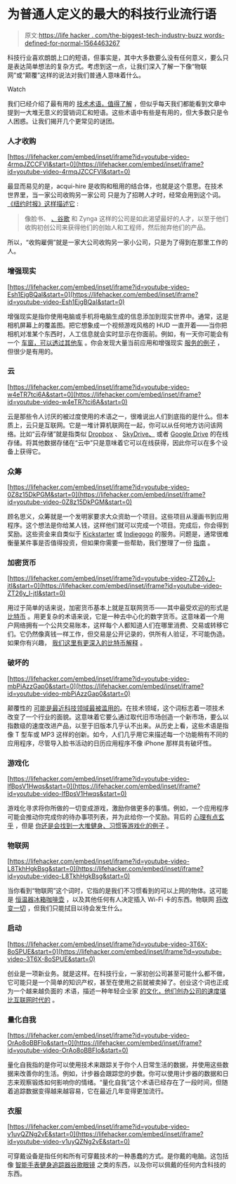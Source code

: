 # 为普通人定义的最大的科技行业流行语

> 原文:[https://life hacker . com/the-biggest-tech-industry-buzz words-defined-for-normal-1564463267](https://lifehacker.com/the-biggest-tech-industry-buzzwords-defined-for-normal-1564463267)

科技行业喜欢朗朗上口的短语，但事实是，其中大多数要么没有任何意义，要么只是表达简单想法的复杂方式。考虑到这一点，让我们深入了解一下像“物联网”或“颠覆”这样的说法对我们普通人意味着什么。

Watch

我们已经介绍了最有用的 [技术术语，值得了解](http://lifehacker.com/the-lifehacker-tech-dictionary-5964240) ，但似乎每天我们都能看到文章中提到一大堆无意义的营销词汇和短语。这些术语中有些是有用的，但大多数只是令人困惑。让我们揭开几个更常见的谜团。

### 人才收购

 [https://lifehacker.com/embed/inset/iframe?id=youtube-video-4rmqJZCCFVI&start=0](https://lifehacker.com/embed/inset/iframe?id=youtube-video-4rmqJZCCFVI&start=0) 

最显而易见的是，acqui-hire 是收购和租用的结合体，也就是这个意思。在技术世界里，当一家公司收购另一家公司 只是为了招聘人才时，经常会用到这个词。 [《纽约时报》这样描述它](http://www.nytimes.com/2011/05/18/technology/18talent.html?_r=0) :

> 像脸书、 [、谷歌](http://topics.nytimes.com/top/news/business/companies/google_inc/index.html?inline=nyt-org) 和 Zynga 这样的公司是如此渴望最好的人才，以至于他们收购初创公司来获得他们的创始人和工程师，然后抛弃他们的产品。

所以，“收购雇佣”就是一家大公司收购另一家小公司，只是为了得到在那里工作的人。

### 增强现实

 [https://lifehacker.com/embed/inset/iframe?id=youtube-video-Esh1EjgBQaI&start=0](https://lifehacker.com/embed/inset/iframe?id=youtube-video-Esh1EjgBQaI&start=0) 

增强现实是指你使用电脑或手机将电脑生成的信息添加到现实世界中。通常，这是相机屏幕上的覆盖图。把它想象成一个视频游戏风格的 HUD 一直开着——当你把相机对准某个东西时，人工信息就会实时显示在你面前。例如，有一天你可能会有一个 [车窗，可以透过其他车](http://www.smithsonianmag.com/innovation/this-clever-augmented-reality-system-lets-drivers-see-through-cars-4537896/?no-ist) 。你会发现大量当前应用和增强现实 [服务的例子](http://lifehacker.com/tag/augmented-reality) ，但很少是有用的。

### 云

 [https://lifehacker.com/embed/inset/iframe?id=youtube-video-w4eTR7tci6A&start=0](https://lifehacker.com/embed/inset/iframe?id=youtube-video-w4eTR7tci6A&start=0) 

云是那些令人讨厌的被过度使用的术语之一，很难说出人们到底指的是什么。但本质上，云只是互联网。它是一堆计算机联网在一起，你可以从任何地方访问该网络。比如“云存储”就是指类似 [Dropbox](https://www.dropbox.com/) 、 [SkyDrive、](https://onedrive.live.com/about/en-us/) 或者 [Google Drive](https://drive.google.com/) 的在线存储。将其他数据存储在“云中”只是意味着它可以在线获得，因此你可以在多个设备上获得它。

### 众筹

 [https://lifehacker.com/embed/inset/iframe?id=youtube-video-0Z8z15DkPGM&start=0](https://lifehacker.com/embed/inset/iframe?id=youtube-video-0Z8z15DkPGM&start=0) 

顾名思义，众筹就是一个发明家要求大众资助一个项目。这些项目从漫画书到应用程序。这个想法是你给某人钱，这样他们就可以完成一个项目。完成后，你会得到奖励。这些资金来自类似于 [Kickstarter](https://www.kickstarter.com/) 或 [Indiegogo](http://landing.indiegogo.com/crowdfund/?r=adw_www_us_0000_adw00004_000000gg_002_2000_indiegogo&gclid=CMPWquC76L0CFdKGfgod7REAhw) 的服务。问题是，通常很难衡量某件事是否值得投资，但如果你需要一些帮助，我们整理了一份 [指南](http://lifehacker.com/how-to-vet-a-kickstarter-project-before-you-back-it-5898965) 。

### 加密货币

 [https://lifehacker.com/embed/inset/iframe?id=youtube-video-ZT26y_l-jtI&start=0](https://lifehacker.com/embed/inset/iframe?id=youtube-video-ZT26y_l-jtI&start=0) 

用过于简单的话来说，加密货币基本上就是互联网货币——其中最受欢迎的形式是 [比特币](https://bitcoin.org/) 。用更复杂的术语来说，它是一种去中心化的数字货币。这意味着一个用户网络拥有一个公共交易账本，这样每个人都知道人们在哪里消费、交易或转移它们。它仍然像真钱一样工作，但交易是公开记录的，供所有人验证，不可能伪造。如果你有兴趣， [我们这里有更深入的比特币解释](http://lifehacker.com/what-is-bitcoin-and-what-can-i-do-with-it-5991523) 。

### 破坏的

 [https://lifehacker.com/embed/inset/iframe?id=youtube-video-mbPiAzzGap0&start=0](https://lifehacker.com/embed/inset/iframe?id=youtube-video-mbPiAzzGap0&start=0) 

颠覆性的 [可能是最近科技领域最被滥用的](https://www.google.com/search?q=disruptive&oq=disruptive&aqs=chrome..69i57j69i60l2j69i61j0l2.1238j0j4&sourceid=chrome&es_sm=91&ie=UTF-8#q=disruptive&tbm=nws)。在技术领域，这个词标志着一项技术改变了一个行业的面貌。这意味着它要么通过取代旧市场创造一个新市场，要么以指数级的速度改进产品，以至于旧版本几乎认不出来。从历史上看，这些术语是指像 T 型车或 MP3 这样的创新。如今，人们几乎用它来描述每一个功能稍有不同的应用程序，尽管导入脸书活动的日历应用程序不像 iPhone 那样具有破坏性。

### 游戏化

 [https://lifehacker.com/embed/inset/iframe?id=youtube-video-lfBpsV1Hwqs&start=0](https://lifehacker.com/embed/inset/iframe?id=youtube-video-lfBpsV1Hwqs&start=0) 

游戏化寻求将你所做的一切变成游戏，激励你做更多的事情。例如，一个应用程序可能会推动你完成你的待办事项列表，并为此给你一个奖励。背后的 [心理有点玄乎](http://lifehacker.com/the-psychology-of-gamification-can-apps-keep-you-motiv-1521754385) ，但是 [你还是会找到一大堆健身、习惯等游戏化的例子](http://lifehacker.com/the-best-tools-to-productively-gamify-every-aspect-of-1531404316) 。

### 物联网

 [https://lifehacker.com/embed/inset/iframe?id=youtube-video-L8TkhHgkBsg&start=0](https://lifehacker.com/embed/inset/iframe?id=youtube-video-L8TkhHgkBsg&start=0) 

当你看到“物联网”这个词时，它指的是我们不习惯看到的可以上网的物体。这可能是 [恒温器](https://nest.com/)[冰箱](http://www.samsung.com/us/appliances/refrigerators/RF4289HARS/XAA)[咖啡壶](http://en.wikipedia.org/wiki/Trojan_Room_coffee_pot) ，以及其他任何有人决定插入 Wi-Fi 卡的东西。物联网 [将改变一切](http://www.wired.com/2013/05/internet-of-things-2/) ，但我们只能拭目以待会发生什么。

### 启动

 [https://lifehacker.com/embed/inset/iframe?id=youtube-video-3T6X-8oSPUE&start=0](https://lifehacker.com/embed/inset/iframe?id=youtube-video-3T6X-8oSPUE&start=0) 

创业是一项新业务。就是这样。在科技行业，一家初创公司甚至可能什么都不做，它可能只是一个简单的知识产权，甚至在使用之前就被卖掉了。创业这个词也正成为一个越来越负面的 术语，描述一种年轻企业家 [的文化，他们创办公司的速度堪比互联网时代的](http://www.foxbusiness.com/technology/2014/03/11/its-official-are-in-tech-bubble/) 。

### 量化自我

 [https://lifehacker.com/embed/inset/iframe?id=youtube-video-OrAo8oBBFIo&start=0](https://lifehacker.com/embed/inset/iframe?id=youtube-video-OrAo8oBBFIo&start=0) 

量化自我指的是你可以使用技术来跟踪关于你个人日常生活的数据，并使用这些数据来改善你的生活。例如，计步器会跟踪您的步数。你可以使用计步器的数据和日志来观察锻炼如何影响你的情绪。“量化自我”这个术语已经存在了一段时间，但随着追踪数据变得越来越容易，它在最近几年变得更加流行。

### 衣服

 [https://lifehacker.com/embed/inset/iframe?id=youtube-video-v1uyQZNg2vE&start=0](https://lifehacker.com/embed/inset/iframe?id=youtube-video-v1uyQZNg2vE&start=0) 

可穿戴设备是指任何和所有可穿戴技术的一种愚蠢的方式。是你戴的电脑。这包括像 [智能手表](http://lifehacker.com/what-can-i-do-with-a-smartwatch-and-should-i-get-one-513197351)[健身追踪器](http://lifehacker.com/how-to-make-the-most-of-your-fitness-tracker-without-f-5994256)[谷歌眼镜](http://lifehacker.com/build-your-own-google-glass-style-wearable-computer-5972691) 之类的东西，以及你可以佩戴的任何内含科技的东西。